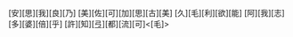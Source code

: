 [安][思][我][良][乃] [美][佐][可][加][思][古][美] [久][毛][利][欲][能] [阿][我][志][多][婆][倍][乎] [許][知][弖][都][流][可]<[毛]>
